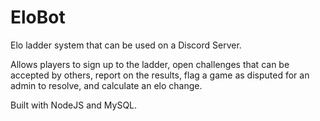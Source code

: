 # EloBot
Elo ladder system that can be used on a Discord Server.

Allows players to sign up to the ladder, open challenges that can be accepted by others, report on the results, flag a game as disputed for an admin to resolve, and calculate an elo change.

Built with NodeJS and MySQL.
